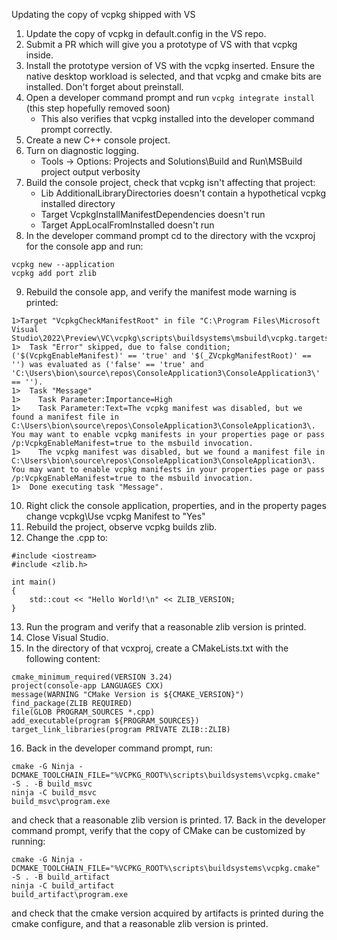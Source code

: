 Updating the copy of vcpkg shipped with VS

1. Update the copy of vcpkg in default.config in the VS repo.
2. Submit a PR which will give you a prototype of VS with that vcpkg inside.
3. Install the prototype version of VS with the vcpkg inserted. Ensure the native desktop workload is selected, and that vcpkg and cmake bits are installed. Don't forget about preinstall.
4. Open a developer command prompt and run `vcpkg integrate install` (this step hopefully removed soon)
    * This also verifies that vcpkg installed into the developer command prompt correctly.
5. Create a new C++ console project.
6. Turn on diagnostic logging.
    * Tools -> Options: Projects and Solutions\Build and Run\\MSBuild project output verbosity
7. Build the console project, check that vcpkg isn't affecting that project:
    * Lib AdditionalLibraryDirectories doesn't contain a hypothetical vcpkg installed directory
    * Target VcpkgInstallManifestDependencies doesn't run
    * Target AppLocalFromInstalled doesn't run
8. In the developer command prompt cd to the directory with the vcxproj for the console app and run:
```
vcpkg new --application
vcpkg add port zlib
```
9. Rebuild the console app, and verify the manifest mode warning is printed:

```
1>Target "VcpkgCheckManifestRoot" in file "C:\Program Files\Microsoft Visual Studio\2022\Preview\VC\vcpkg\scripts\buildsystems\msbuild\vcpkg.targets":
1>  Task "Error" skipped, due to false condition; ('$(VcpkgEnableManifest)' == 'true' and '$(_ZVcpkgManifestRoot)' == '') was evaluated as ('false' == 'true' and 'C:\Users\bion\source\repos\ConsoleApplication3\ConsoleApplication3\' == '').
1>  Task "Message"
1>    Task Parameter:Importance=High
1>    Task Parameter:Text=The vcpkg manifest was disabled, but we found a manifest file in C:\Users\bion\source\repos\ConsoleApplication3\ConsoleApplication3\. You may want to enable vcpkg manifests in your properties page or pass /p:VcpkgEnableManifest=true to the msbuild invocation.
1>    The vcpkg manifest was disabled, but we found a manifest file in C:\Users\bion\source\repos\ConsoleApplication3\ConsoleApplication3\. You may want to enable vcpkg manifests in your properties page or pass /p:VcpkgEnableManifest=true to the msbuild invocation.
1>  Done executing task "Message".
```
10. Right click the console application, properties, and in the property pages change vcpkg\\Use vcpkg Manifest to "Yes"
11. Rebuild the project, observe vcpkg builds zlib.
12. Change the .cpp to:
```
#include <iostream>
#include <zlib.h>

int main()
{
    std::cout << "Hello World!\n" << ZLIB_VERSION;
}
```
13. Run the program and verify that a reasonable zlib version is printed.
14. Close Visual Studio.
15. In the directory of that vcxproj, create a CMakeLists.txt with the following content:
```
cmake_minimum_required(VERSION 3.24)
project(console-app LANGUAGES CXX)
message(WARNING "CMake Version is ${CMAKE_VERSION}")
find_package(ZLIB REQUIRED)
file(GLOB PROGRAM_SOURCES *.cpp)
add_executable(program ${PROGRAM_SOURCES})
target_link_libraries(program PRIVATE ZLIB::ZLIB)
```
16. Back in the developer command prompt, run:
```
cmake -G Ninja -DCMAKE_TOOLCHAIN_FILE="%VCPKG_ROOT%\scripts\buildsystems\vcpkg.cmake" -S . -B build_msvc
ninja -C build_msvc
build_msvc\program.exe
```
and check that a reasonable zlib version is printed.
17. Back in the developer command prompt, verify that the copy of CMake can be customized by running:
```
cmake -G Ninja -DCMAKE_TOOLCHAIN_FILE="%VCPKG_ROOT%\scripts\buildsystems\vcpkg.cmake" -S . -B build_artifact
ninja -C build_artifact
build_artifact\program.exe
```
and check that the cmake version acquired by artifacts is printed during the cmake configure, and that a reasonable zlib version is printed.
